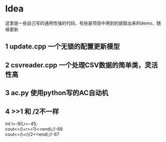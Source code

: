 # Idea
这里是一些自己写的通用性强的代码，有些是项目中用到的提取出来的demo，随缘更新

## 1 update.cpp 一个无锁的配置更新模型

## 2 csvreader.cpp 一个处理CSV数据的简单类，灵活性高

## 3 ac.py 使用python写的AC自动机

## 4  >>1 和 /2不一样
  int l=-90,r=-45;  
  cout<<(l+r>>1)<<endl;//-68  
  cout<<(l+r)/2<<endl;//-67

